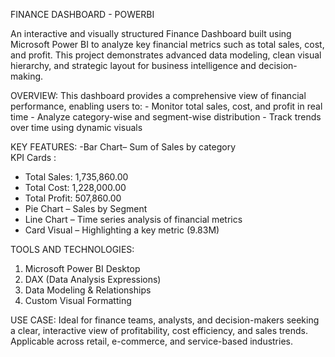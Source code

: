 FINANCE DASHBOARD - POWERBI

An interactive and visually structured Finance Dashboard built using Microsoft Power BI to analyze key financial metrics such as total sales, cost, and profit. This project demonstrates advanced data modeling, clean visual hierarchy, and strategic layout for business intelligence and decision-making.
 
 OVERVIEW:
     This dashboard provides a comprehensive view of financial performance, enabling users to:
            - Monitor total sales, cost, and profit in real time
            - Analyze category-wise and segment-wise distribution
            - Track trends over time using dynamic visuals

 KEY FEATURES:
  -Bar Chart– Sum of Sales by category  
 KPI Cards :
  - Total Sales: 1,735,860.00
  - Total Cost: 1,228,000.00 
  - Total Profit: 507,860.00
  - Pie Chart – Sales by Segment  
  - Line Chart – Time series analysis of financial metrics  
  - Card Visual – Highlighting a key metric (9.83M)  
  
 TOOLS AND TECHNOLOGIES:
1. Microsoft Power BI Desktop  
2. DAX (Data Analysis Expressions)  
3. Data Modeling & Relationships  
4. Custom Visual Formatting

USE CASE:
Ideal for finance teams, analysts, and decision-makers seeking a clear, interactive view of profitability, cost efficiency, and sales trends. Applicable across retail, e-commerce, and service-based industries.



